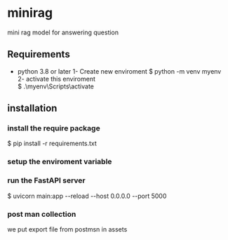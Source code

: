 # minirag
mini rag model for answering question
## Requirements
- python 3.8 or later
1- Create new enviroment
    $ python -m venv myenv
2- activate this enviroment    
    $ .\myenv\Scripts\activate
## installation
### install the require package
$ pip install -r requirements.txt
### setup the enviroment variable
### run the FastAPI server
 $ uvicorn main:app --reload --host 0.0.0.0 --port 5000
 ### post man collection 
  we put export file from postmsn in assets


